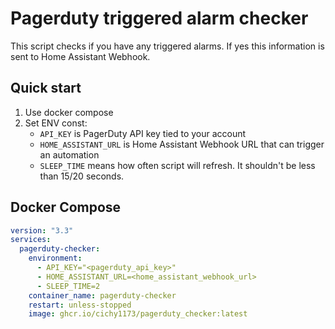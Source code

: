 # Pagerduty triggered alarm checker

This script checks if you have any triggered alarms. If yes this information is sent to Home Assistant Webhook. 

## Quick start

1. Use docker compose
2. Set ENV const:
    - `API_KEY` is PagerDuty API key tied to your account
    - `HOME_ASSISTANT_URL` is Home Assistant Webhook URL that can trigger an automation
    - `SLEEP_TIME` means how often script will refresh. It shouldn't be less than 15/20 seconds. 


## Docker Compose

```yaml
version: "3.3"
services:
  pagerduty-checker:
    environment:
      - API_KEY="<pagerduty_api_key>"
      - HOME_ASSISTANT_URL=<home_assistant_webhook_url>
      - SLEEP_TIME=2
    container_name: pagerduty-checker
    restart: unless-stopped
    image: ghcr.io/cichy1173/pagerduty_checker:latest
```